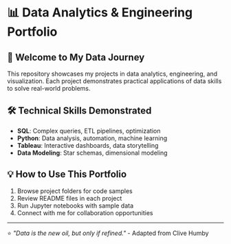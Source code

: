 # 📊 Data Analytics & Engineering Portfolio

## 👋 Welcome to My Data Journey

This repository showcases my projects in data analytics, engineering, and visualization. Each project demonstrates practical applications of data skills to solve real-world problems.

## 🛠️ Technical Skills Demonstrated

- **SQL**: Complex queries, ETL pipelines, optimization
- **Python**: Data analysis, automation, machine learning
- **Tableau**: Interactive dashboards, data storytelling
- **Data Modeling**: Star schemas, dimensional modeling

## 💡 How to Use This Portfolio

1. Browse project folders for code samples
2. Review README files in each project
3. Run Jupyter notebooks with sample data
4. Connect with me for collaboration opportunities

---

⭐ *"Data is the new oil, but only if refined."* - Adapted from Clive Humby
